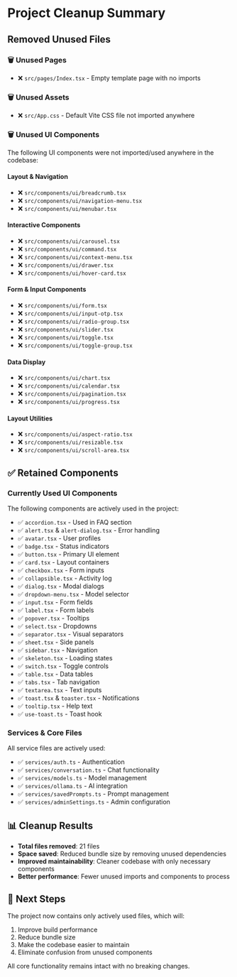 # Project Cleanup Summary

## Removed Unused Files

### 🗑️ **Unused Pages**
- ❌ `src/pages/Index.tsx` - Empty template page with no imports

### 🗑️ **Unused Assets**
- ❌ `src/App.css` - Default Vite CSS file not imported anywhere

### 🗑️ **Unused UI Components** 
The following UI components were not imported/used anywhere in the codebase:

#### Layout & Navigation
- ❌ `src/components/ui/breadcrumb.tsx`
- ❌ `src/components/ui/navigation-menu.tsx`
- ❌ `src/components/ui/menubar.tsx`

#### Interactive Components
- ❌ `src/components/ui/carousel.tsx`
- ❌ `src/components/ui/command.tsx`
- ❌ `src/components/ui/context-menu.tsx`
- ❌ `src/components/ui/drawer.tsx`
- ❌ `src/components/ui/hover-card.tsx`

#### Form & Input Components
- ❌ `src/components/ui/form.tsx`
- ❌ `src/components/ui/input-otp.tsx`
- ❌ `src/components/ui/radio-group.tsx`
- ❌ `src/components/ui/slider.tsx`
- ❌ `src/components/ui/toggle.tsx`
- ❌ `src/components/ui/toggle-group.tsx`

#### Data Display
- ❌ `src/components/ui/chart.tsx`
- ❌ `src/components/ui/calendar.tsx`
- ❌ `src/components/ui/pagination.tsx`
- ❌ `src/components/ui/progress.tsx`

#### Layout Utilities
- ❌ `src/components/ui/aspect-ratio.tsx`
- ❌ `src/components/ui/resizable.tsx`
- ❌ `src/components/ui/scroll-area.tsx`

## ✅ **Retained Components**

### Currently Used UI Components
The following components are actively used in the project:
- ✅ `accordion.tsx` - Used in FAQ section
- ✅ `alert.tsx` & `alert-dialog.tsx` - Error handling
- ✅ `avatar.tsx` - User profiles
- ✅ `badge.tsx` - Status indicators
- ✅ `button.tsx` - Primary UI element
- ✅ `card.tsx` - Layout containers
- ✅ `checkbox.tsx` - Form inputs
- ✅ `collapsible.tsx` - Activity log
- ✅ `dialog.tsx` - Modal dialogs
- ✅ `dropdown-menu.tsx` - Model selector
- ✅ `input.tsx` - Form fields
- ✅ `label.tsx` - Form labels
- ✅ `popover.tsx` - Tooltips
- ✅ `select.tsx` - Dropdowns
- ✅ `separator.tsx` - Visual separators
- ✅ `sheet.tsx` - Side panels
- ✅ `sidebar.tsx` - Navigation
- ✅ `skeleton.tsx` - Loading states
- ✅ `switch.tsx` - Toggle controls
- ✅ `table.tsx` - Data tables
- ✅ `tabs.tsx` - Tab navigation
- ✅ `textarea.tsx` - Text inputs
- ✅ `toast.tsx` & `toaster.tsx` - Notifications
- ✅ `tooltip.tsx` - Help text
- ✅ `use-toast.ts` - Toast hook

### Services & Core Files
All service files are actively used:
- ✅ `services/auth.ts` - Authentication
- ✅ `services/conversation.ts` - Chat functionality  
- ✅ `services/models.ts` - Model management
- ✅ `services/ollama.ts` - AI integration
- ✅ `services/savedPrompts.ts` - Prompt management
- ✅ `services/adminSettings.ts` - Admin configuration

## 📊 **Cleanup Results**

- **Total files removed**: 21 files
- **Space saved**: Reduced bundle size by removing unused dependencies
- **Improved maintainability**: Cleaner codebase with only necessary components
- **Better performance**: Fewer unused imports and components to process

## 🚀 **Next Steps**

The project now contains only actively used files, which will:
1. Improve build performance
2. Reduce bundle size
3. Make the codebase easier to maintain
4. Eliminate confusion from unused components

All core functionality remains intact with no breaking changes.
